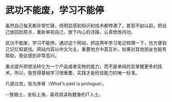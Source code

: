 # 武功不能废，学习不能停

虽然自己每天都非常忙碌，但明显感到知识和技术都停滞了，甚至不如以前。把自己放回到原点，重新审视自己，放下内心的浮躁，认真修炼内功。

武功不能废，学习不能停。通过这个网站，把这两年学习笔记梳理一下，也方便自己记忆和查找。网站内容以中文为主，重要地方中英互补。如果对其他朋友也能有帮助，我会感到非常高兴。

重点提升把想法转化为一个产品或者实物的能力，而不是单纯的去掌握更多的技术。所以，我觉得基础学习很重要，实践才是检验能力的唯一标准。

凡是过去，皆为序章（What's past is prologue）。

--詹姆士，坐标上海，喜欢阅读和健身的IT人士。




